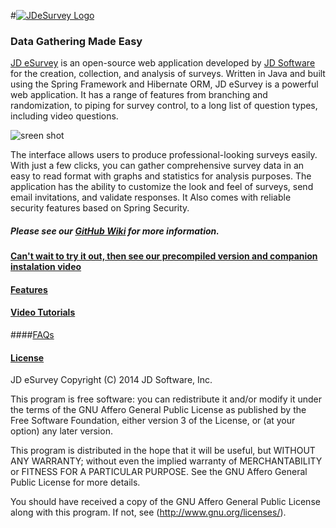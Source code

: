 #[![JDeSurvey Logo](https://github.com/JD-Software/JD_eSurvey/blob/master/images/Logo.png)](http://www.jdsoft.com/jdesurvey)
### Data Gathering Made Easy

[JD eSurvey](http://www.jdsoft.com/jdesurvey) is an open-source web application developed by [JD Software](http://www.jdsoft.com) for the creation, collection, and analysis of surveys. Written in Java and built using the Spring Framework and Hibernate ORM, JD eSurvey is a powerful web application. It has a range of features from branching and randomization, to piping for survey control, to a long list of question types, including video questions.

![sreen shot](https://github.com/JD-Software/JD_eSurvey/blob/master/images/survey-creation.png)

The interface allows users to produce professional-looking surveys easily. With just a few clicks, you can gather comprehensive survey data in an easy to read format with graphs and statistics for analysis purposes. The application has the ability to customize the look and feel of surveys, send email invitations, and validate responses. It Also comes with reliable security features based on Spring Security.    

##### Please see our [GitHub Wiki](https://github.com/JD-Software/JD_eSurvey/wiki) for more information.

#### [Can't wait to try it out, then see our precompiled version and companion instalation video](https://github.com/JD-Software/JD_eSurvey/wiki/Download-and-Installation)

#### [Features](https://github.com/JD-Software/JD_eSurvey/wiki/Features)

#### [Video Tutorials](https://github.com/JD-Software/JD_eSurvey/wiki/Video%20Tutorials)

####[FAQs](https://github.com/JD-Software/JD_eSurvey/wiki/FAQs)


#### [License](http://www.gnu.org/licenses/agpl.html)

JD eSurvey
Copyright (C) 2014  JD Software, Inc.

This program is free software: you can redistribute it and/or modify
it under the terms of the GNU Affero General Public License as
published by the Free Software Foundation, either version 3 of the
License, or (at your option) any later version.

This program is distributed in the hope that it will be useful,
but WITHOUT ANY WARRANTY; without even the implied warranty of
MERCHANTABILITY or FITNESS FOR A PARTICULAR PURPOSE.  See the
GNU Affero General Public License for more details.

You should have received a copy of the GNU Affero General Public License
along with this program.  If not, see (http://www.gnu.org/licenses/).
